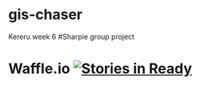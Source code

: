 gis-chaser
==========

Kereru week 6 #Sharpie group project

Waffle.io  [![Stories in Ready](https://badge.waffle.io/kereru-2014/gis-chaser?label=ready&title=Ready)](http://waffle.io/kereru-2014/gis-chaser)
==========
